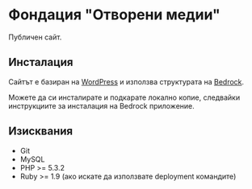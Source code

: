 # Фондация "Отворени медии"

Публичен сайт.

## Инсталация

Сайтът е базиран на [WordPress](http://wordpress.org/) и използва структурата на [Bedrock](https://github.com/roots/bedrock).

Можете да си инсталирате и подкарате локално копие, следвайки инструкциите за инсталация на Bedrock приложение.

## Изисквания

- Git
- MySQL
- PHP >= 5.3.2
- Ruby >= 1.9 (ако искате да използвате deployment командите)
